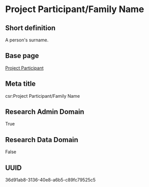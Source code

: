 # Project Participant/Family Name
## Short definition
A person's surname.
## Base page
[Project Participant](https://github.com/EuroCRIS/CASRAI-Dictionairies/blob/main/Objects/Project%20Participant.md)
## Meta title
csr:Project Participant/Family Name
## Research Admin Domain
True
## Research Data Domain
False
## UUID
36d91ab8-3136-40e8-a6b5-c89fc79525c5
